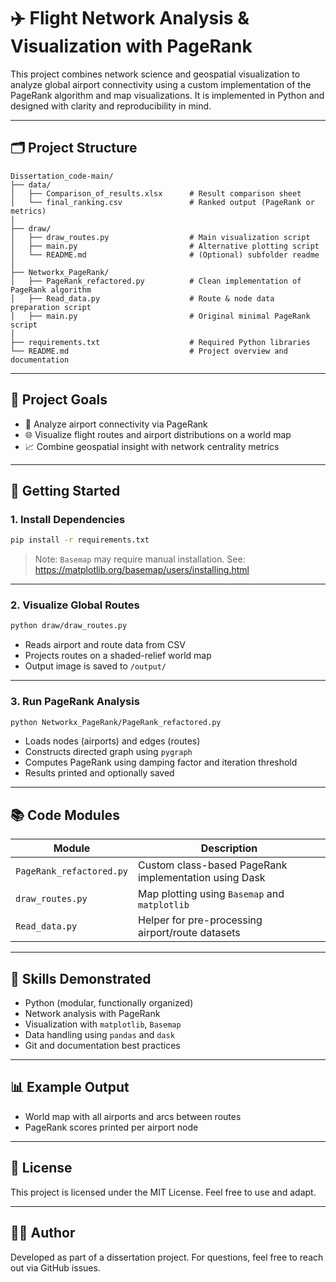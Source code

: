 # ✈️ Flight Network Analysis & Visualization with PageRank

This project combines network science and geospatial visualization to analyze global airport connectivity using a custom implementation of the PageRank algorithm and map visualizations. It is implemented in Python and designed with clarity and reproducibility in mind.

---

## 🗂️ Project Structure

```
Dissertation_code-main/
├── data/
│   ├── Comparison_of_results.xlsx      # Result comparison sheet
│   └── final_ranking.csv               # Ranked output (PageRank or metrics)
│
├── draw/
│   ├── draw_routes.py                  # Main visualization script
│   ├── main.py                         # Alternative plotting script
│   └── README.md                       # (Optional) subfolder readme
│
├── Networkx_PageRank/
│   ├── PageRank_refactored.py          # Clean implementation of PageRank algorithm
│   ├── Read_data.py                    # Route & node data preparation script
│   ├── main.py                         # Original minimal PageRank script
│
├── requirements.txt                    # Required Python libraries
└── README.md                           # Project overview and documentation
```

---

## 📌 Project Goals

- 🧠 Analyze airport connectivity via PageRank
- 🌐 Visualize flight routes and airport distributions on a world map
- 📈 Combine geospatial insight with network centrality metrics

---

## 🚀 Getting Started

### 1. Install Dependencies

```bash
pip install -r requirements.txt
```

> Note: `Basemap` may require manual installation.
> See: https://matplotlib.org/basemap/users/installing.html

---

### 2. Visualize Global Routes

```bash
python draw/draw_routes.py
```

- Reads airport and route data from CSV
- Projects routes on a shaded-relief world map
- Output image is saved to `/output/`

---

### 3. Run PageRank Analysis

```bash
python Networkx_PageRank/PageRank_refactored.py
```

- Loads nodes (airports) and edges (routes)
- Constructs directed graph using `pygraph`
- Computes PageRank using damping factor and iteration threshold
- Results printed and optionally saved

---

## 📚 Code Modules

| Module | Description |
|--------|-------------|
| `PageRank_refactored.py` | Custom class-based PageRank implementation using Dask |
| `draw_routes.py`         | Map plotting using `Basemap` and `matplotlib` |
| `Read_data.py`           | Helper for pre-processing airport/route datasets |

---

## 🧠 Skills Demonstrated

- Python (modular, functionally organized)
- Network analysis with PageRank
- Visualization with `matplotlib`, `Basemap`
- Data handling using `pandas` and `dask`
- Git and documentation best practices

---

## 📊 Example Output

- World map with all airports and arcs between routes
- PageRank scores printed per airport node

---

## 📃 License

This project is licensed under the MIT License. Feel free to use and adapt.

---

## 🙋‍♀️ Author

Developed as part of a dissertation project. For questions, feel free to reach out via GitHub issues.
